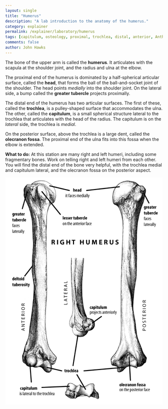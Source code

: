 ```yaml
---
layout: single 
title: "Humerus" 
description: "A lab introduction to the anatomy of the humerus." 
category: explainer
permalink: /explainer/laboratory/humerus
tags: [capitulum, osteology, proximal, trochlea, distal, anterior, Anthropology 105, lateral, posterior, explainer, greater tubercle, olecranon fossa, medial, epicondyle, humeral head, humerus, laboratory] 
comments: false 
author: John Hawks 
---
```


The bone of the upper arm is called the <strong>humerus</strong>. It articulates with the scapula at the shoulder joint, and the radius and ulna at the elbow. 


The proximal end of the humerus is dominated by a half-spherical articular surface, called the <strong>head</strong>, that forms the ball of the ball-and-socket joint of the shoulder. The head points <em>medially</em> into the shoulder joint. On the lateral side, a bump called the <strong>greater tubercle</strong> projects proximally.  


The distal end of the humerus has two articular surfaces. The first of these, called the <strong>trochlea</strong>, is a pulley-shaped surface that accommodates the ulna. The other, called the <strong>capitulum</strong>, is a small spherical structure lateral to the trochlea that articulates with the head of the radius. The capitulum is on the <em>lateral</em> side, the trochlea is <em>medial</em>. 


On the posterior surface, above the trochlea is a large dent, called the <strong>olecranon fossa</strong>. The proximal end of the ulna fits into this fossa when the elbow is extended.


<strong>What to do:</strong> At this station are many right and left humeri, including some fragmentary bones. Work on telling right and left humeri from each other. You will find the distal end of the bone very helpful, with the trochlea medial and capitulum lateral, and the olecranon fossa on the posterior aspect. 



<div class="middle-picture">
<img src="/graphics/humerus_labeled_2010.png" />
</div>





